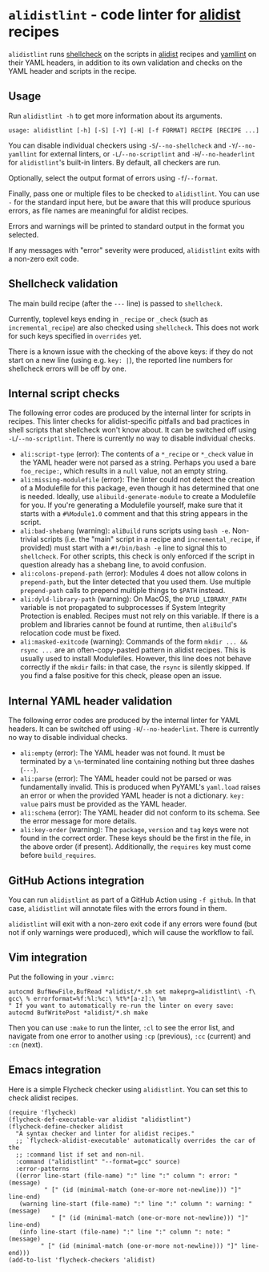 # `alidistlint` - code linter for [alidist][] recipes

`alidistlint` runs [shellcheck][] on the scripts in [alidist][] recipes and [yamllint][] on their YAML headers, in addition to its own validation and checks on the YAML header and scripts in the recipe.

## Usage

Run `alidistlint -h` to get more information about its arguments.

```
usage: alidistlint [-h] [-S] [-Y] [-H] [-f FORMAT] RECIPE [RECIPE ...]
```

You can disable individual checkers using `-S`/`--no-shellcheck` and `-Y`/`--no-yamllint` for external linters, or `-L`/`--no-scriptlint` and `-H`/`--no-headerlint` for `alidistlint`'s built-in linters.
By default, all checkers are run.

Optionally, select the output format of errors using `-f`/`--format`.

Finally, pass one or multiple files to be checked to `alidistlint`.
You can use `-` for the standard input here, but be aware that this will produce spurious errors, as file names are meaningful for alidist recipes.

Errors and warnings will be printed to standard output in the format you selected.

If any messages with "error" severity were produced, `alidistlint` exits with a non-zero exit code.

## Shellcheck validation

The main build recipe (after the `---` line) is passed to `shellcheck`.

Currently, toplevel keys ending in `_recipe` or `_check` (such as `incremental_recipe`) are also checked using `shellcheck`.
This does not work for such keys specified in `overrides` yet.

There is a known issue with the checking of the above keys: if they do not start on a new line (using e.g. `key: |`), the reported line numbers for shellcheck errors will be off by one.

## Internal script checks

The following error codes are produced by the internal linter for scripts in recipes.
This linter checks for alidist-specific pitfalls and bad practices in shell scripts that shellcheck won't know about.
It can be switched off using `-L`/`--no-scriptlint`.
There is currently no way to disable individual checks.

- `ali:script-type` (error):
  The contents of a `*_recipe` or `*_check` value in the YAML header were not parsed as a string.
  Perhaps you used a bare `foo_recipe:`, which results in a `null` value, not an empty string.
- `ali:missing-modulefile` (error):
  The linter could not detect the creation of a Modulefile for this package, even though it has determined that one is needed.
  Ideally, use `alibuild-generate-module` to create a Modulefile for you.
  If you're generating a Modulefile yourself, make sure that it starts with a `#%Module1.0` comment and that this string appears in the script.
- `ali:bad-shebang` (warning):
  `aliBuild` runs scripts using `bash -e`.
  Non-trivial scripts (i.e. the "main" script in a recipe and `incremental_recipe`, if provided) must start with a `#!/bin/bash -e` line to signal this to `shellcheck`.
  For other scripts, this check is only enforced if the script in question already has a shebang line, to avoid confusion.
- `ali:colons-prepend-path` (error):
  Modules 4 does not allow colons in `prepend-path`, but the linter detected that you used them.
  Use multiple `prepend-path` calls to prepend multiple things to `$PATH` instead.
- `ali:dyld-library-path` (warning):
  On MacOS, the `DYLD_LIBRARY_PATH` variable is not propagated to subprocesses if System Integrity Protection is enabled.
  Recipes must not rely on this variable.
  If there is a problem and libraries cannot be found at runtime, then `aliBuild`'s relocation code must be fixed.
- `ali:masked-exitcode` (warning):
  Commands of the form `mkdir ... && rsync ...` are an often-copy-pasted pattern in alidist recipes.
  This is usually used to install Modulefiles.
  However, this line does not behave correctly if the `mkdir` fails: in that case, the `rsync` is silently skipped.
  If you find a false positive for this check, please open an issue.

## Internal YAML header validation

The following error codes are produced by the internal linter for YAML headers.
It can be switched off using `-H`/`--no-headerlint`.
There is currently no way to disable individual checks.

- `ali:empty` (error):
  The YAML header was not found.
  It must be terminated by a `\n`-terminated line containing nothing but three dashes (`---`).
- `ali:parse` (error):
  The YAML header could not be parsed or was fundamentally invalid.
  This is produced when PyYAML's `yaml.load` raises an error or when the provided YAML header is not a dictionary.
  `key: value` pairs must be provided as the YAML header.
- `ali:schema` (error):
  The YAML header did not conform to its schema.
  See the error message for more details.
- `ali:key-order` (warning):
  The `package`, `version` and `tag` keys were not found in the correct order.
  These keys should be the first in the file, in the above order (if present).
  Additionally, the `requires` key must come before `build_requires`.

## GitHub Actions integration

You can run `alidistlint` as part of a GitHub Action using `-f github`. In that case, `alidistlint` will annotate files with the errors found in them.

`alidistlint` will exit with a non-zero exit code if any errors were found (but not if only warnings were produced), which will cause the workflow to fail.

## Vim integration

Put the following in your `.vimrc`:

```vim
autocmd BufNewFile,BufRead *alidist/*.sh set makeprg=alidistlint\ -f\ gcc\ % errorformat=%f:%l:%c:\ %t%*[a-z]:\ %m
" If you want to automatically re-run the linter on every save:
autocmd BufWritePost *alidist/*.sh make
```

Then you can use `:make` to run the linter, `:cl` to see the error list, and navigate from one error to another using `:cp` (previous), `:cc` (current) and `:cn` (next).

## Emacs integration

Here is a simple Flycheck checker using `alidistlint`.
You can set this to check alidist recipes.

```elisp
(require 'flycheck)
(flycheck-def-executable-var alidist "alidistlint")
(flycheck-define-checker alidist
  "A syntax checker and linter for alidist recipes."
  ;; `flycheck-alidist-executable' automatically overrides the car of the
  ;; :command list if set and non-nil.
  :command ("alidistlint" "--format=gcc" source)
  :error-patterns
  ((error line-start (file-name) ":" line ":" column ": error: " (message)
          " [" (id (minimal-match (one-or-more not-newline))) "]" line-end)
   (warning line-start (file-name) ":" line ":" column ": warning: " (message)
            " [" (id (minimal-match (one-or-more not-newline))) "]" line-end)
   (info line-start (file-name) ":" line ":" column ": note: " (message)
         " [" (id (minimal-match (one-or-more not-newline))) "]" line-end)))
(add-to-list 'flycheck-checkers 'alidist)
```

[alidist]: https://github.com/alisw/alidist
[shellcheck]: https://www.shellcheck.net/
[yamllint]: https://yamllint.readthedocs.io/
